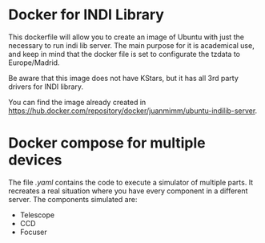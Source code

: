 # Docker for INDI Library

This dockerfile will allow you to create an image of Ubuntu with just the necessary to run indi lib server.
The main purpose for it is academical use, and keep in mind that the docker file is set to configurate the tzdata to Europe/Madrid.

Be aware that this image does not have KStars, but it has all 3rd party drivers for INDI library.

You can find the image already created in https://hub.docker.com/repository/docker/juanmimm/ubuntu-indilib-server.

# Docker compose for multiple devices

The file _.yaml_ contains the code to execute a simulator of multiple parts. It recreates a real situation where you have every component in a different server. The components simulated are:
* Telescope
* CCD
* Focuser
